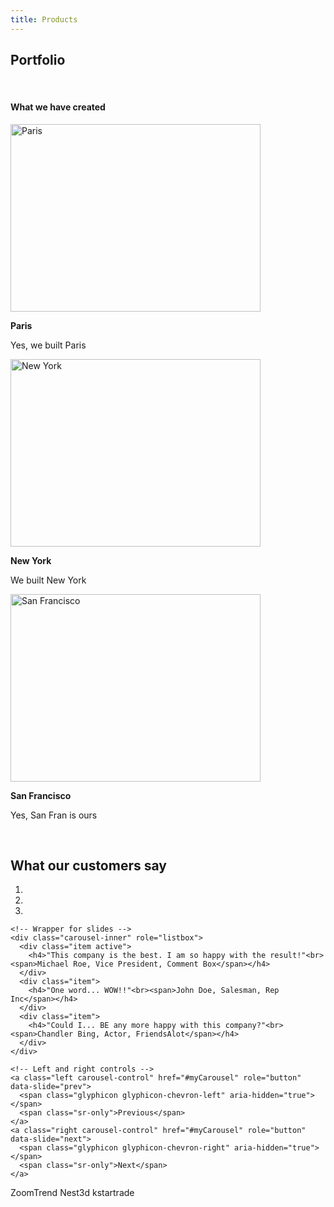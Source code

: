 ```yaml
---
title: Products
---
```

<div id="portfolio" class="container-fluid text-center bg-grey">
  <h2>Portfolio</h2><br>
  <h4>What we have created</h4>
  <div class="row text-center slideanim">
    <div class="col-sm-4">
      <div class="thumbnail">
        <img src="https://www.w3schools.com/bootstrap/paris.jpg" alt="Paris" width="400" height="300">
        <p><strong>Paris</strong></p>
        <p>Yes, we built Paris</p>
      </div>
    </div>
    <div class="col-sm-4">
      <div class="thumbnail">
        <img src="https://www.w3schools.com/bootstrap/newyork.jpg" alt="New York" width="400" height="300">
        <p><strong>New York</strong></p>
        <p>We built New York</p>
      </div>
    </div>
    <div class="col-sm-4">
      <div class="thumbnail">
        <img src="https://www.w3schools.com/bootstrap/sanfran.jpg" alt="San Francisco" width="400" height="300">
        <p><strong>San Francisco</strong></p>
        <p>Yes, San Fran is ours</p>
      </div>
    </div>
  </div><br>
  
  <h2>What our customers say</h2>
  <div id="myCarousel" class="carousel slide text-center" data-ride="carousel">
    <!-- Indicators -->
    <ol class="carousel-indicators">
      <li data-target="#myCarousel" data-slide-to="0" class="active"></li>
      <li data-target="#myCarousel" data-slide-to="1"></li>
      <li data-target="#myCarousel" data-slide-to="2"></li>
    </ol>

    <!-- Wrapper for slides -->
    <div class="carousel-inner" role="listbox">
      <div class="item active">
        <h4>"This company is the best. I am so happy with the result!"<br><span>Michael Roe, Vice President, Comment Box</span></h4>
      </div>
      <div class="item">
        <h4>"One word... WOW!!"<br><span>John Doe, Salesman, Rep Inc</span></h4>
      </div>
      <div class="item">
        <h4>"Could I... BE any more happy with this company?"<br><span>Chandler Bing, Actor, FriendsAlot</span></h4>
      </div>
    </div>

    <!-- Left and right controls -->
    <a class="left carousel-control" href="#myCarousel" role="button" data-slide="prev">
      <span class="glyphicon glyphicon-chevron-left" aria-hidden="true"></span>
      <span class="sr-only">Previous</span>
    </a>
    <a class="right carousel-control" href="#myCarousel" role="button" data-slide="next">
      <span class="glyphicon glyphicon-chevron-right" aria-hidden="true"></span>
      <span class="sr-only">Next</span>
    </a>
  </div>
</div>

ZoomTrend
Nest3d
kstartrade